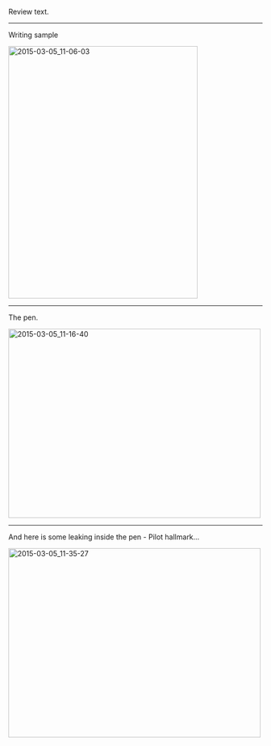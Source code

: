Review text.

---
Writing sample

<a href="https://www.flickr.com/photos/131463957@N06/16107703093" title="2015-03-05_11-06-03 by Silent Norwegian, on Flickr"><img src="https://farm9.staticflickr.com/8577/16107703093_cab1533e5d.jpg" width="375" height="500" alt="2015-03-05_11-06-03"></a>

---
The pen.

<a href="https://www.flickr.com/photos/131463957@N06/16701837396" title="2015-03-05_11-16-40 by Silent Norwegian, on Flickr"><img src="https://farm9.staticflickr.com/8605/16701837396_7ee0776643.jpg" width="500" height="375" alt="2015-03-05_11-16-40"></a>

---
And here is some leaking inside the pen - Pilot hallmark...

<a href="https://www.flickr.com/photos/131463957@N06/16726828572" title="2015-03-05_11-35-27 by Silent Norwegian, on Flickr"><img src="https://farm9.staticflickr.com/8648/16726828572_33345d1e06.jpg" width="500" height="375" alt="2015-03-05_11-35-27"></a>
